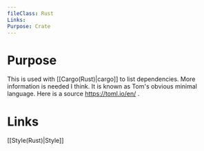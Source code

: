 ```yaml
---
fileClass: Rust
Links: 
Purpose: Crate
---
```

# Purpose
This is used with [[Cargo(Rust)|cargo]] to list dependencies. More information is needed I think. It is known as Tom's obvious minimal language. Here is a source https://toml.io/en/ .

# Links

[[Style(Rust)|Style]]



